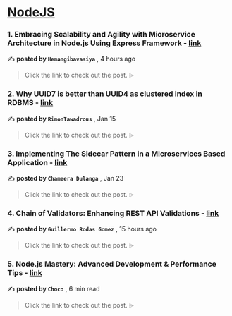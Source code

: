 
<h1><a href=https://medium.com/tag/nodejs/recommended target="_blank" rel="noopener noreferrer">NodeJS</a></h1>
<h3>1. Embracing Scalability and Agility with Microservice Architecture in Node.js Using Express Framework - <a href=https://medium.com/@hemangibavasiya08/embracing-scalability-and-agility-with-microservice-architecture-in-node-js-using-express-framework-a966afa68614?source=tag_recommended_feed---------0-84----------nodejs----------22eef396_0f21_410f_b2d8_2b382b3e2674------- target="_blank" rel="noopener noreferrer">link</a></h3>

✍️ **posted by `Hemangibavasiya`** <date> , 4 hours ago</date>

<blockquote>Click the link to check out the post. ⌲</blockquote>

<h3>2. Why UUID7 is better than UUID4 as clustered index in RDBMS - <a href=https://medium.com/@rtawadrous/why-uuid7-is-better-than-uuid4-as-clustered-index-edb02bf70056?source=tag_recommended_feed---------1-107----------nodejs----------22eef396_0f21_410f_b2d8_2b382b3e2674------- target="_blank" rel="noopener noreferrer">link</a></h3>

✍️ **posted by `RimonTawadrous`** <date> , Jan 15</date>

<blockquote>Click the link to check out the post. ⌲</blockquote>

<h3>3. Implementing The Sidecar Pattern in a Microservices Based Application - <a href=https://medium.com/bitsrc/implementing-the-sidecar-pattern-in-nodejs-2ec3954fe9b6?source=tag_recommended_feed---------2-85----------nodejs----------22eef396_0f21_410f_b2d8_2b382b3e2674------- target="_blank" rel="noopener noreferrer">link</a></h3>

✍️ **posted by `Chameera Dulanga`** <date> , Jan 23</date>

<blockquote>Click the link to check out the post. ⌲</blockquote>

<h3>4. Chain of Validators: Enhancing REST API Validations - <a href=https://medium.com/@grodasgomez/chain-of-validators-enhancing-rest-api-validations-f7cd3cffec3d?source=tag_recommended_feed---------3-84----------nodejs----------22eef396_0f21_410f_b2d8_2b382b3e2674------- target="_blank" rel="noopener noreferrer">link</a></h3>

✍️ **posted by `Guillermo Rodas Gomez`** <date> , 15 hours ago</date>

<blockquote>Click the link to check out the post. ⌲</blockquote>

<h3>5. Node.js Mastery: Advanced Development & Performance Tips - <a href=https://medium.com/@Choco23/node-js-mastery-advanced-development-performance-tips-da07355c1e8a?source=tag_recommended_feed---------4-107----------nodejs----------22eef396_0f21_410f_b2d8_2b382b3e2674------- target="_blank" rel="noopener noreferrer">link</a></h3>

✍️ **posted by `Choco`** <date> , 6 min read</date>

<blockquote>Click the link to check out the post. ⌲</blockquote>

